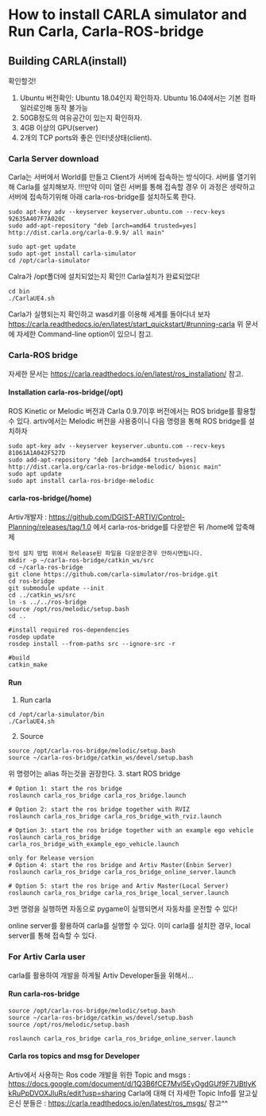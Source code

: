 # How to install CARLA simulator and Run Carla, Carla-ROS-bridge
## Building CARLA(install)
확인할것!
1. Ubuntu 버전확인: Ubuntu 18.04인지 확인하자. Ubuntu 16.04에서는 기본 컴파일러로인해 동작 불가능
2. 50GB정도의 여유공간이 있는지 확인하자.
3. 4GB 이상의 GPU(server)
4. 2개의 TCP ports와 좋은 인터넷상태(client).
### Carla Server download
Carla는 서버에서 World를 만들고 Client가 서버에 접속하는 방식이다. 
서버를 열기위해 Carla를 설치해보자.
!!!만약 이미 열린 서버를 통해 접속할 경우 이 과정은 생략하고 서버에 접속하기위해 아래 carla-ros-bridge를 설치하도록 한다.

```
sudo apt-key adv --keyserver keyserver.ubuntu.com --recv-keys 92635A407F7A020C
sudo add-apt-repository "deb [arch=amd64 trusted=yes] http://dist.carla.org/carla-0.9.9/ all main"
```

```
sudo apt-get update
sudo apt-get install carla-simulator
cd /opt/carla-simulator
```
Calra가 /opt폴더에 설치되었는지 확인!!
Carla설치가 완료되었다!
```
cd bin
./CarlaUE4.sh
```
Carla가 실행되는지 확인하고 wasd키를 이용해 세계를 돌아다녀 보자
https://carla.readthedocs.io/en/latest/start_quickstart/#running-carla
위 문서에 자세한 Command-line option이 있으니 참고.
### Carla-ROS bridge
자세한 문서는 https://carla.readthedocs.io/en/latest/ros_installation/ 참고.
#### Installation carla-ros-bridge(/opt)
ROS Kinetic or Melodic 버전과 Carla 0.9.7이후 버전에서는 ROS bridge를 활용할 수 있다.
artiv에서는 Melodic 버전을 사용중이니 다음 명령을 통해 ROS bridge를 설치하자
```
sudo apt-key adv --keyserver keyserver.ubuntu.com --recv-keys 81061A1A042F527D
sudo add-apt-repository "deb [arch=amd64 trusted=yes] http://dist.carla.org/carla-ros-bridge-melodic/ bionic main"
sudo apt update
sudo apt install carla-ros-bridge-melodic
```
#### carla-ros-bridge(/home)
Artiv개발자 : https://github.com/DGIST-ARTIV/Control-Planning/releases/tag/1.0 에서 carla-ros-bridge를 다운받은 뒤 /home에 압축해제
```
정석 설치 방법 위에서 Release된 파일을 다운받은경우 안하시면됩니다.
mkdir -p ~/carla-ros-bridge/catkin_ws/src
cd ~/carla-ros-bridge
git clone https://github.com/carla-simulator/ros-bridge.git
cd ros-bridge
git submodule update --init
cd ../catkin_ws/src
ln -s ../../ros-bridge
source /opt/ros/melodic/setup.bash  
cd ..

#install required ros-dependencies
rosdep update
rosdep install --from-paths src --ignore-src -r

#build
catkin_make
```
#### Run

1. Run carla
```
cd /opt/carla-simulator/bin
./CarlaUE4.sh
```
2. Source
```
source /opt/carla-ros-bridge/melodic/setup.bash
source ~/carla-ros-bridge/catkin_ws/devel/setup.bash
```
위 명령어는 alias 하는것을 권장한다.
3. start ROS bridge
```
# Option 1: start the ros bridge
roslaunch carla_ros_bridge carla_ros_bridge.launch

# Option 2: start the ros bridge together with RVIZ
roslaunch carla_ros_bridge carla_ros_bridge_with_rviz.launch

# Option 3: start the ros bridge together with an example ego vehicle
roslaunch carla_ros_bridge carla_ros_bridge_with_example_ego_vehicle.launch

only for Release version
# Option 4: start the ros bridge and Artiv Master(Enbin Server)
roslaunch carla_ros_bridge carla_ros_bridge_online_server.launch

# Option 5: start the ros brige and Artiv Master(Local Server)
roslaunch carla_ros_bridge carla_ros_brige_local_server.launch

```
3번 명령을 실행하면 자동으로 pygame이 실행되면서 자동차를 운전할 수 있다!

online server를 활용하여 carla를 실행할 수 있다. 
이미 carla를 설치한 경우, local server를 통해 접속할 수 있다. 

### For Artiv Carla user
carla를 활용하여 개발을 하게될 Artiv Developer들을 위해서...
#### Run carla-ros-bridge
```
source /opt/carla-ros-bridge/melodic/setup.bash
source ~/carla-ros-bridge/catkin_ws/devel/setup.bash
source /opt/ros/melodic/setup.bash

roslaunch carla_ros_bridge carla_ros_bridge_online_server.launch
```

#### Carla ros topics and msg for Developer

Artiv에서 사용하는 Ros code 개발을 위한 Topic and msgs : https://docs.google.com/document/d/1Q3B6fCE7Mvl5EyOgdGUf9F7UBtlyKkRuPpDVOXJluRs/edit?usp=sharing
Carla에 대해 더 자세한 Topic Info를 알고싶은신 분들은 : https://carla.readthedocs.io/en/latest/ros_msgs/ 참고^^
